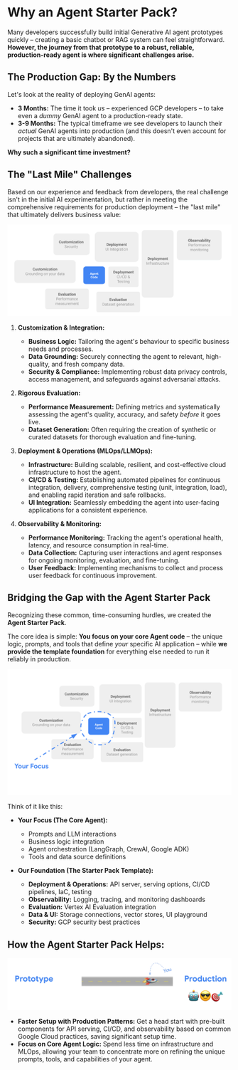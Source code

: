 
# Why an Agent Starter Pack?

Many developers successfully build initial Generative AI agent prototypes quickly – creating a basic chatbot or RAG system can feel straightforward. 
**However, the journey from that prototype to a robust, reliable, production-ready agent is where significant challenges arise.**

## The Production Gap: By the Numbers

Let's look at the reality of deploying GenAI agents:

*   **3 Months:** The time it took *us* – experienced GCP developers – to take even a *dummy* GenAI agent to a production-ready state.
*   **3-9 Months:** The typical timeframe we see developers to launch their *actual* GenAI agents into production (and this doesn't even account for projects that are ultimately abandoned).

**Why such a significant time investment?**

## The "Last Mile" Challenges


Based on our experience and feedback from developers, the real challenge isn't in the initial AI experimentation, but rather in meeting the comprehensive requirements for production deployment – the "last mile" that ultimately delivers business value:

![why_starter_pack](../images/why_starter_pack.png)


1.  **Customization & Integration:**
    *   **Business Logic:** Tailoring the agent's behaviour to specific business needs and processes.
    *   **Data Grounding:** Securely connecting the agent to relevant, high-quality, and fresh company data.
    *   **Security & Compliance:** Implementing robust data privacy controls, access management, and safeguards against adversarial attacks.

2.  **Rigorous Evaluation:**
    *   **Performance Measurement:** Defining metrics and systematically assessing the agent's quality, accuracy, and safety *before* it goes live.
    *   **Dataset Generation:** Often requiring the creation of synthetic or curated datasets for thorough evaluation and fine-tuning.

3.  **Deployment & Operations (MLOps/LLMOps):**
    *   **Infrastructure:** Building scalable, resilient, and cost-effective cloud infrastructure to host the agent.
    *   **CI/CD & Testing:** Establishing automated pipelines for continuous integration, delivery, comprehensive testing (unit, integration, load), and enabling rapid iteration and safe rollbacks.
    *   **UI Integration:** Seamlessly embedding the agent into user-facing applications for a consistent experience.

4.  **Observability & Monitoring:**
    *   **Performance Monitoring:** Tracking the agent's operational health, latency, and resource consumption in real-time.
    *   **Data Collection:** Capturing user interactions and agent responses for ongoing monitoring, evaluation, and fine-tuning.
    *   **User Feedback:** Implementing mechanisms to collect and process user feedback for continuous improvement.

## Bridging the Gap with the Agent Starter Pack
Recognizing these common, time-consuming hurdles, we created the **Agent Starter Pack**.

The core idea is simple: **You focus on your core Agent code** – the unique logic, prompts, and tools that define *your* specific AI application – while **we provide the template foundation** for everything else needed to run it reliably in production.


![why_starter_pack](../images/why_sp_edited.png)


Think of it like this:

*   **Your Focus (The Core Agent):**
    *   Prompts and LLM interactions
    *   Business logic integration
    *   Agent orchestration (LangGraph, CrewAI, Google ADK)
    *   Tools and data source definitions

*   **Our Foundation (The Starter Pack Template):**
    *   **Deployment & Operations:** API server, serving options, CI/CD pipelines, IaC, testing
    *   **Observability:** Logging, tracing, and monitoring dashboards
    *   **Evaluation:** Vertex AI Evaluation integration
    *   **Data & UI:** Storage connections, vector stores, UI playground
    *   **Security:** GCP security best practices


## How the Agent Starter Pack Helps:

![prototype_to_prod](../images/prototype_to_prod.png)


*   **Faster Setup with Production Patterns:** Get a head start with pre-built components for API serving, CI/CD, and observability based on common Google Cloud practices, saving significant setup time.
*   **Focus on Core Agent Logic:** Spend less time on infrastructure and MLOps, allowing your team to concentrate more on refining the unique prompts, tools, and capabilities of your agent.
